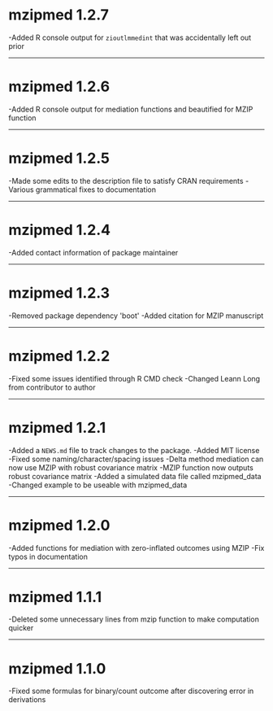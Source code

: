 # mzipmed 1.2.7
-Added R console output for `zioutlmmedint` that was accidentally left out prior

---
# mzipmed 1.2.6
-Added R console output for mediation functions and beautified for MZIP function

---

# mzipmed 1.2.5

-Made some edits to the description file to satisfy CRAN requirements
-Various grammatical fixes to documentation

---

# mzipmed 1.2.4

-Added contact information of package maintainer

---
# mzipmed 1.2.3

-Removed package dependency 'boot'
-Added citation for MZIP manuscript

---

# mzipmed 1.2.2

-Fixed some issues identified through R CMD check
-Changed Leann Long from contributor to author

---

# mzipmed 1.2.1

-Added a `NEWS.md` file to track changes to the package.
-Added MIT license
-Fixed some naming/character/spacing issues
-Delta method mediation can now use MZIP with robust covariance matrix
-MZIP function now outputs robust covariance matrix
-Added a simulated data file called mzipmed_data
-Changed example to be useable with mzipmed_data


---

# mzipmed 1.2.0

-Added functions for mediation with zero-inflated outcomes using MZIP
-Fix typos in documentation


---

# mzipmed 1.1.1

-Deleted some unnecessary lines from mzip function to make computation quicker

---

# mzipmed 1.1.0

-Fixed some formulas for binary/count outcome after discovering error in derivations